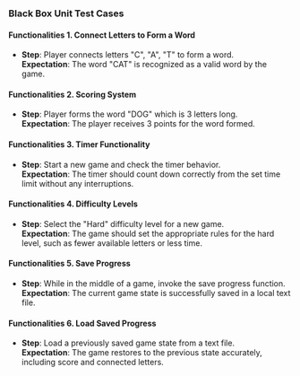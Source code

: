 ### Black Box Unit Test Cases  

#### Functionalities 1. Connect Letters to Form a Word  
- **Step**: Player connects letters "C", "A", "T" to form a word.  
  **Expectation**: The word "CAT" is recognized as a valid word by the game.  

#### Functionalities 2. Scoring System  
- **Step**: Player forms the word "DOG" which is 3 letters long.  
  **Expectation**: The player receives 3 points for the word formed.  

#### Functionalities 3. Timer Functionality  
- **Step**: Start a new game and check the timer behavior.  
  **Expectation**: The timer should count down correctly from the set time limit without any interruptions.  

#### Functionalities 4. Difficulty Levels  
- **Step**: Select the "Hard" difficulty level for a new game.  
  **Expectation**: The game should set the appropriate rules for the hard level, such as fewer available letters or less time.  

#### Functionalities 5. Save Progress  
- **Step**: While in the middle of a game, invoke the save progress function.  
  **Expectation**: The current game state is successfully saved in a local text file.  

#### Functionalities 6. Load Saved Progress  
- **Step**: Load a previously saved game state from a text file.  
  **Expectation**: The game restores to the previous state accurately, including score and connected letters.  